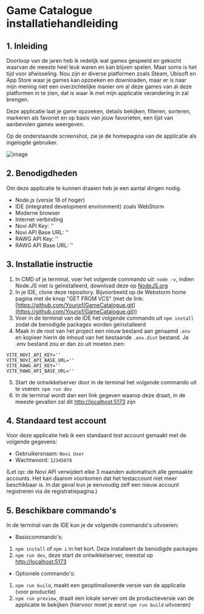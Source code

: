 # Game Catalogue installatiehandleiding

## 1. Inleiding

Doorloop van de jaren heb ik redelijk wat games gespeeld en gekocht waarvan de meeste heel leuk waren en kan blijven spelen. Maar soms is het tijd voor afwisseling. Nou zijn er diverse platformen zoals Steam, Ubisoft en App Store waar je games kan opzoeken en downloaden, maar er is naar mijn mening niet een overzichtelijke manier om al deze games van al deze platformen in te zien, dat is waar ik met mijn applicatie verandering in zal brengen.

Deze applicatie laat je game opzoeken, details bekijken, filteren, sorteren, markeren als favoriet en op basis van jouw favorieten, een lijst van aanbevolen games weergeven.

Op de onderstaande screenshot, zie je de homepagina van de applicatie als ingelogde gebruiker.

![image](https://github.com/user-attachments/assets/7ab3ab3b-637f-497f-9108-345ee3042d7c)

## 2. Benodigdheden

Om deze applicatie te kunnen draaien heb je een aantal dingen nodig.
- Node.js (versie 18 of hoger)
- IDE (integrated development environment) zoals WebStorm
- Moderne browser
- Internet verbinding
- Novi API Key: ''
- Novi API Base URL: ''
- RAWG API Key: ''
- RAWG API Base URL: ''

## 3. Installatie instructie

1. In CMD of je terminal, voer het volgende commando uit: `node -v`, indien Node.JS niet is geïnstalleerd, download deze op [NodeJS.org](https://nodejs.org/en)
2. In je IDE, clone deze repository. Bijvoorbeeld op de Webstorm home pagina met de knop "GET FROM VCS" (met de link: [https://github.com/Yourixf/GameCatalogue.git](https://github.com/Yourixf/GameCatalogue.git))
3. Voer in de terminal van de IDE het volgende commando uit `npm install` zodat de benodigde packages worden geïnstalleerd
4. Maak in de root van het project een nieuw bestand aan genaamd `.env` en kopieer hierin de inhoud van het bestaande `.env.dist` bestand. Je .env bestand zou er dan zo uit moeten zien:

```
VITE_NOVI_API_KEY=''
VITE_NOVI_API_BASE_URL=''
VITE_RAWG_API_KEY=''
VITE_RAWG_API_BASE_URL=''
```
5. Start de ontwikkelserver door in de terminal het volgende commando uit te voeren: `npm run dev`
6. In de terminal wordt dan een link gegeven waarop deze draait, in de meeste gevallen zal dit [http://localhost:5173](http://localhost:5173) zijn

## 4. Standaard test account

Voor deze applicatie heb ik een standaard test account gemaakt met de volgende gegevens:
- Gebruikersnaam: `Novi User`
- Wachtwoord: `12345678`

(Let op: de Novi API verwijdert elke 3 maanden automatisch alle gemaakte accounts. Het kan daarom voorkomen dat het testaccount niet meer beschikbaar is. In dat geval kun je eenvoudig zelf een nieuw account registreren via de registratiepagina.)

## 5. Beschikbare commando's
In de terminal van de IDE kun je de volgende commando's uitvoeren:

- Basiscommando's:
1. `npm install` of `npm i` in het kort. Deze installeert de benodigde packages
2. `npm run dev`, deze start de ontwikkelserver, meestal op [http://localhost:5173](http://localhost:5173)
- Optionele commando's:
1. `npm run build`, maakt een geoptimaliseerde versie van de applicatie (voor productie)
2. `npm run preview`, draait een lokale server om de productieversie van de applicatie te bekijken (hiervoor moet je eerst `npm run build` uitvoeren)
